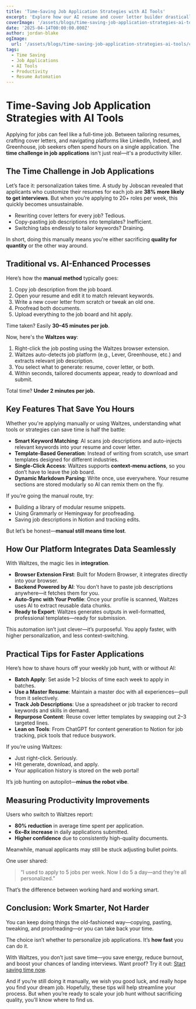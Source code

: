```yaml
---
title: 'Time-Saving Job Application Strategies with AI Tools'
excerpt: 'Explore how our AI resume and cover letter builder drastically cuts down the application process, allowing you to apply for more jobs in less time.'
coverImage: '/assets/blogs/time-saving-job-application-strategies-ai-tools/cover.png'
date: '2025-04-14T00:00:00.000Z'
author: jordan-blake
ogImage:
  url: '/assets/blogs/time-saving-job-application-strategies-ai-tools/cover.png'
tags:
  - Time Saving
  - Job Applications
  - AI Tools
  - Productivity
  - Resume Automation
---
```


# Time-Saving Job Application Strategies with AI Tools

Applying for jobs can feel like a full-time job. Between tailoring resumes, crafting cover letters, and navigating platforms like LinkedIn, Indeed, and Greenhouse, job seekers often spend hours on a single application. The **time challenge in job applications** isn't just real—it's a productivity killer.

## The Time Challenge in Job Applications

Let’s face it: personalization takes time. A study by Jobscan revealed that applicants who customize their resumes for each job are **38% more likely to get interviews**. But when you’re applying to 20+ roles per week, this quickly becomes unsustainable.

- Rewriting cover letters for every job? Tedious.
- Copy-pasting job descriptions into templates? Inefficient.
- Switching tabs endlessly to tailor keywords? Draining.

In short, doing this manually means you're either sacrificing **quality for quantity** or the other way around.

## Traditional vs. AI-Enhanced Processes

Here’s how the **manual method** typically goes:

1. Copy job description from the job board.
2. Open your resume and edit it to match relevant keywords.
3. Write a new cover letter from scratch or tweak an old one.
4. Proofread both documents.
5. Upload everything to the job board and hit apply.

Time taken? Easily **30–45 minutes per job**.

Now, here's the **Waltzes way**:

1. Right-click the job posting using the Waltzes browser extension.
2. Waltzes auto-detects job platform (e.g., Lever, Greenhouse, etc.) and extracts relevant job description.
3. You select what to generate: resume, cover letter, or both.
4. Within seconds, tailored documents appear, ready to download and submit.

Total time? **Under 2 minutes per job.**

## Key Features That Save You Hours

Whether you're applying manually or using Waltzes, understanding what tools or strategies can save time is half the battle:

- **Smart Keyword Matching**: AI scans job descriptions and auto-injects relevant keywords into your resume and cover letter.
- **Template-Based Generation**: Instead of writing from scratch, use smart templates designed for different industries.
- **Single-Click Access**: Waltzes supports **context-menu actions**, so you don’t have to leave the job board.
- **Dynamic Markdown Parsing**: Write once, use everywhere. Your resume sections are stored modularly so AI can remix them on the fly.

If you’re going the manual route, try:

- Building a library of modular resume snippets.
- Using Grammarly or Hemingway for proofreading.
- Saving job descriptions in Notion and tracking edits.

But let’s be honest—**manual still means time lost**.

## How Our Platform Integrates Data Seamlessly

With Waltzes, the magic lies in **integration**.

- **Browser Extension First**: Built for Modern Browser, it integrates directly into your browser.
- **Backend Powered by AI**: You don’t have to paste job descriptions anywhere—it fetches them for you.
- **Auto-Sync with Your Profile**: Once your profile is scanned, Waltzes uses AI to extract reusable data chunks.
- **Ready to Export**: Waltzes generates outputs in well-formatted, professional templates—ready for submission.

This automation isn’t just clever—it’s purposeful. You apply faster, with higher personalization, and less context-switching.

## Practical Tips for Faster Applications

Here’s how to shave hours off your weekly job hunt, with or without AI:

- **Batch Apply**: Set aside 1–2 blocks of time each week to apply in batches.
- **Use a Master Resume**: Maintain a master doc with all experiences—pull from it selectively.
- **Track Job Descriptions**: Use a spreadsheet or job tracker to record keywords and skills in demand.
- **Repurpose Content**: Reuse cover letter templates by swapping out 2–3 targeted lines.
- **Lean on Tools**: From ChatGPT for content generation to Notion for job tracking, pick tools that reduce busywork.

If you’re using Waltzes:

- Just right-click. Seriously.
- Hit generate, download, and apply.
- Your application history is stored on the web portal!

It’s job hunting on autopilot—**minus the robot vibe**.

## Measuring Productivity Improvements

Users who switch to Waltzes report:

- **80% reduction** in average time spent per application.
- **6x–8x increase** in daily applications submitted.
- **Higher confidence** due to consistently high-quality documents.

Meanwhile, manual applicants may still be stuck adjusting bullet points.

One user shared:

> “I used to apply to 5 jobs per week. Now I do 5 a day—and they’re all personalized.”

That’s the difference between working hard and working smart.

## Conclusion: Work Smarter, Not Harder

You can keep doing things the old-fashioned way—copying, pasting, tweaking, and proofreading—or you can take back your time.

The choice isn’t whether to personalize job applications. It’s **how fast** you can do it.

With Waltzes, you don’t just save time—you save energy, reduce burnout, and boost your chances of landing interviews. Want proof? Try it out: [Start saving time now](https://waltzyourway.com/register).

And if you’re still doing it manually, we wish you good luck, and really hope you find your dream job. Hopefully, these tips will help streamline your process. But when you’re ready to scale your job hunt without sacrificing quality, you’ll know where to find us.
